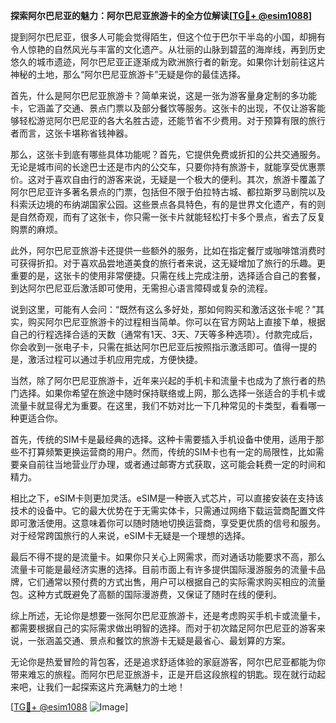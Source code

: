**探索阿尔巴尼亚的魅力：阿尔巴尼亚旅游卡的全方位解读[[TG💪+ @esim1088](https://t.me/s/esim1088)]**

提到阿尔巴尼亚，很多人可能会觉得陌生，但这个位于巴尔干半岛的小国，却拥有令人惊艳的自然风光与丰富的文化遗产。从壮丽的山脉到碧蓝的海岸线，再到历史悠久的城市遗迹，阿尔巴尼亚正逐渐成为欧洲旅行者的新宠。如果你计划前往这片神秘的土地，那么“阿尔巴尼亚旅游卡”无疑是你的最佳选择。

首先，什么是阿尔巴尼亚旅游卡？简单来说，这是一张为游客量身定制的多功能卡，它涵盖了交通、景点门票以及部分餐饮等服务。这张卡的出现，不仅让游客能够轻松游览阿尔巴尼亚的各大名胜古迹，还能节省不少费用。对于预算有限的旅行者而言，这张卡堪称省钱神器。

那么，这张卡到底有哪些具体功能呢？首先，它提供免费或折扣的公共交通服务。无论是城市间的长途巴士还是市内的公交车，只要你持有旅游卡，就能享受优惠票价。这对于喜欢自由行的游客来说，无疑是一个极大的便利。其次，旅游卡覆盖了阿尔巴尼亚许多著名景点的门票，包括但不限于伯拉特古城、都拉斯罗马剧院以及科索沃边境的布纳湖国家公园。这些景点各具特色，有的是世界文化遗产，有的则是自然奇观，而有了这张卡，你只需一张卡片就能轻松打卡多个景点，省去了反复购票的麻烦。

此外，阿尔巴尼亚旅游卡还提供一些额外的服务，比如在指定餐厅或咖啡馆消费时可获得折扣。对于喜欢品尝地道美食的旅行者来说，这无疑增加了旅行的乐趣。更重要的是，这张卡的使用非常便捷。只需在线上完成注册，选择适合自己的套餐，到达阿尔巴尼亚后激活即可使用，无需担心语言障碍或复杂的流程。

说到这里，可能有人会问：“既然有这么多好处，那如何购买和激活这张卡呢？”其实，购买阿尔巴尼亚旅游卡的过程相当简单。你可以在官方网站上直接下单，根据自己的行程选择合适的天数（通常有1天、3天、7天等多种选项）。付款完成后，你会收到一张电子卡，只需在抵达阿尔巴尼亚后按照指示激活即可。值得一提的是，激活过程可以通过手机应用完成，方便快捷。

当然，除了阿尔巴尼亚旅游卡，近年来兴起的手机卡和流量卡也成为了旅行者的热门选择。如果你希望在旅途中随时保持联络或上网，那么选择一张适合的手机卡或流量卡就显得尤为重要。在这里，我们不妨对比一下几种常见的卡类型，看看哪一种更适合你。

首先，传统的SIM卡是最经典的选择。这种卡需要插入手机设备中使用，适用于那些不打算频繁更换运营商的用户。然而，传统的SIM卡也有一定的局限性，比如需要亲自前往当地营业厅办理，或者通过邮寄方式获取，这可能会耗费一定的时间和精力。

相比之下，eSIM卡则更加灵活。eSIM是一种嵌入式芯片，可以直接安装在支持该技术的设备中。它的最大优势在于无需实体卡，只需通过网络下载运营商配置文件即可激活使用。这意味着你可以随时随地切换运营商，享受更优质的信号和服务。对于经常跨国旅行的人来说，eSIM卡无疑是一个理想的选择。

最后不得不提的是流量卡。如果你只关心上网需求，而对通话功能要求不高，那么流量卡可能是最经济实惠的选择。目前市面上有许多提供国际漫游服务的流量卡品牌，它们通常以预付费的方式出售，用户可以根据自己的实际需求购买相应的流量包。这种方式既避免了高额的国际漫游费，又保证了随时在线的便利。

综上所述，无论你是想要一张阿尔巴尼亚旅游卡，还是考虑购买手机卡或流量卡，都需要根据自己的实际需求做出明智的选择。而对于初次踏足阿尔巴尼亚的游客来说，一张涵盖交通、景点和餐饮的旅游卡无疑是最省心、最划算的方案。

无论你是热爱冒险的背包客，还是追求舒适体验的家庭游客，阿尔巴尼亚都能为你带来难忘的旅程。而阿尔巴尼亚旅游卡，正是开启这段旅程的钥匙。现在就行动起来吧，让我们一起探索这片充满魅力的土地！

[[TG💪+ @esim1088](https://t.me/s/esim1088) ![Image](https://i.postimg.cc/4NQfJmqS/Snipaste-2025-05-13-00-14-12.png)]